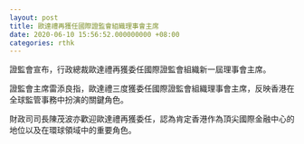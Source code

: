 ```yaml
---
layout: post
title: 歐達禮再獲任國際證監會組織理事會主席
date: 2020-06-10 15:56:52.000000000 +08:00
categories: rthk
---
```


證監會宣布，行政總裁歐達禮再獲委任國際證監會組織新一屆理事會主席。

證監會主席雷添良指，歐達禮三度獲委任國際證監會組織理事會主席，反映香港在全球監管事務中扮演的關鍵角色。

財政司司長陳茂波亦歡迎歐達禮再獲委任，認為肯定香港作為頂尖國際金融中心的地位以及在環球領域中的重要角色。

